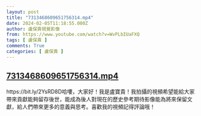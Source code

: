 ```yaml
---
layout: post
title: "7313468609651756314.mp4"
date: 2024-02-05T11:18:55.000Z
author: 盧保貴視覺影像
from: https://www.youtube.com/watch?v=WvPLbIUaFXQ
tags: [ 盧保貴 ]
comments: True
categories: [ 盧保貴 ]
---
```

<!--1707131935000-->
[7313468609651756314.mp4](https://www.youtube.com/watch?v=WvPLbIUaFXQ)
------

<div>
https://bit.ly/2YsRD8D哈嘍，大家好！我是盧寶貴！我拍攝的視頻希望能給大家帶來貢獻能夠留存後世，能成為後人對現在的歷史參考期待影像能為將來保留文獻，給人們帶來更多的意義與思考。喜歡我的視頻記得評論哦！
</div>
